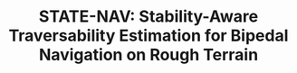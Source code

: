 ---
title: "STATE-NAV: Stability-Aware Traversability Estimation for Bipedal Navigation on Rough Terrain"
excerpt: "Doing hardware experiment for STATE-NAV paper.<br/><img src='/images/500x300.png'>"
collection: portfolio
---
